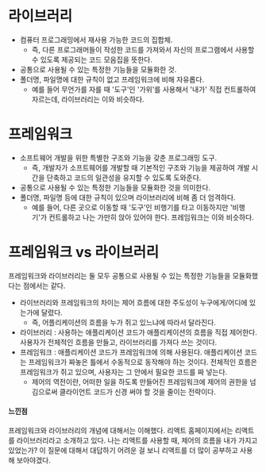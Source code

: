 # 라이브러리

- 컴퓨터 프로그래밍에서 재사용 가능한 코드의 집합체.
  - 즉, 다른 프로그래머들이 작성한 코드를 가져와서 자신의 프로그램에서 사용할 수 있도록 제공되는 코드 모음집을 뜻한다.
- 공통으로 사용될 수 있는 특정한 기능들을 모듈화한 것.
- 폴더명, 파일명에 대한 규칙이 없고 프레임워크에 비해 자유롭다.
  - 예를 들어 무언가를 자를 때 '도구'인 '가위'를 사용해서 '내가' 직접 컨트롤하여 자르는데, 라이브러리는 이와 비슷하다.

# 프레임워크

- 소프트웨어 개발을 위한 특별한 구조와 기능을 갖춘 프로그래밍 도구.
  - 즉, 개발자가 소프트웨어를 개발할 때 기본적인 구조와 기능을 제공하여 개발 시간을 단축하고 코드의 일관성을 유지할 수 있도록 도와준다.
- 공통으로 사용될 수 있는 특정한 기능들을 모듈화한 것을 의미한다.
- 폴더명, 파일명 등에 대한 규칙이 있으며 라이브러리에 비해 좀 더 엄격하다.
  - 예를 들어, 다른 곳으로 이동할 때 '도구'인 비행기를 타고 이동하지만 '비행기'가 컨트롤하고 나는 가만히 앉아 있어야 한다. 프레임워크는 이와 비슷하다.

# 프레임워크 vs 라이브러리

프레임워크와 라이브러리는 둘 모두 공통으로 사용될 수 있는 특정한 기능들을 모듈화했다는 점에서는 같다.

- 라이브러리와 프레임워크의 차이는 제어 흐름에 대한 주도성이 누구에게/어디에 있는가에 달렸다.
  - 즉, 어플리케이션의 흐름을 누가 쥐고 있느냐에 따라서 달라진다.
- 라이브러리 : 사용하는 애플리케이션 코드가 애플리케이션의 흐름을 직접 제어한다. 사용자가 전체적인 흐름을 만들고, 라이브러리를 가져다 쓰는 것이다.
- 프레임워크 : 애플리케이션 코드가 프레임워크에 의해 사용된다. 애플리케이션 코드는 프레임워크가 짜놓은 틀에서 수동적으로 동작해야 하는 것이다. 전체적인 흐름은 프레임워크가 쥐고 있으며, 사용자는 그 안에서 필요한 코드를 짜 넣는다.
  - 제어의 역전이란, 어떠한 일을 하도록 만들어진 프레임워크에 제어의 권한을 넘김으로써 클라이언트 코드가 신경 써야 할 것을 줄이는 전략이다.

#### 느낀점

프레임워크와 라이브러리의 개념에 대해서는 이해했다. 리액트 홈페이지에서는 리액트를 라이브러리라고 소개하고 있다. 나는 리액트를 사용할 때, 제어의 흐름을 내가 가지고 있었는가? 이 질문에 대해서 대답하기 어려운 걸 보니 리액트를 더 많이 공부하고 사용해 보아야겠다.
